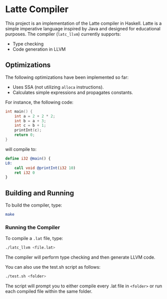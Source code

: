 # Latte Compiler

This project is an implementation of the Latte compiler in Haskell. Latte is a
simple imperative language inspired by Java and designed for educational
purposes. The compiler (`latc_llvm`) currently supports:

- Type checking
- Code generation in LLVM

## Optimizations

The following optimizations have been implemented so far:
- Uses SSA (not utilizing `alloca` instructions).
- Calculates simple expressions and propagates constants.

For instance, the following code:
```c
int main() {
    int a = 2 + 2 * 2;
    int b = a + 3;
    int c = b + 1;
    printInt(c);
    return 0;
}
```
will compile to:
```llvm
define i32 @main() {
L0:
    call void @printInt(i32 10)
    ret i32 0
}
```

## Building and Running

To build the compiler, type:
```bash
make
```

### Running the Compiler

To compile a `.lat` file, type:
```bash
./latc_llvm <file.lat>
```
The compiler will perform type checking and then generate LLVM code.

You can also use the test.sh script as follows:
```bash
./test.sh <folder>
```
The script will prompt you to either compile every .lat file in `<folder>` or
run each compiled file within the same folder.
